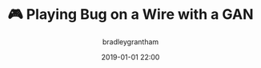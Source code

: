 ---
title: ":video_game: Playing Bug on a Wire with a GAN"
layout: post
date: 2019-01-01 22:00
tag: jekyll
image: assets/images/bg.png
headerImage: true
projects: true
hidden: true # don't count this post in blog pagination
description: "A program that can teach itself to play the online game, Bug on a Wire"
category: project
author: bradleygrantham
externalLink: https://github.com/BradleyGrantham/bug-on-a-wire
---